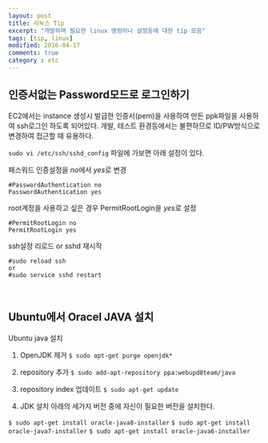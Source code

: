 ```yaml
---
layout: post
title: 리눅스 Tip
excerpt: "개발하며 필요한 linux 명렁어나 설정등에 대한 tip 모음"
tags: [tip, linux]
modified: 2016-04-17
comments: true
category : etc
---
```



인증서없는 Password모드로 로그인하기
------------------

EC2에서는 instance 생성시 발급한 인증서(pem)을 사용하여 만든 ppk파일을 사용하여 ssh로그인 하도록 되어있다.
개발, 테스트 환경등에서는 불편하므로 ID/PW방식으로 변경하여 접근할 때 유용하다.

`sudo vi /etc/ssh/sshd_config` 파일에 가보면 아래 설정이 있다.


패스워드 인증설정을 *no*에서 *yes*로 변경

~~~
#PasswordAuthentication no
PasswordAuthentication yes
~~~

root계정을 사용하고 싶은 경우 PermitRootLogin을 *yes*로 설정

~~~
#PermitRootLogin no
PermitRootLogin yes
~~~

ssh설정 리로드 or sshd 재시작

~~~
#sudo reload ssh
or 
#sudo service sshd restart
~~~


<br/>  

Ubuntu에서 Oracel JAVA 설치
------------------

Ubuntu java 설치

1) OpenJDK 제거
`$ sudo apt-get purge openjdk*`
 
2) repository 추가
`$ sudo add-apt-repository ppa:webupd8team/java`
 
3) repository index 업데이트
`$ sudo apt-get update`
 
4) JDK 설치
아래의 세가지 버전 중에 자신이 필요한 버전을 설치한다.  

`$ sudo apt-get install oracle-java8-installer`
`$ sudo apt-get install oracle-java7-installer`
`$ sudo apt-get install oracle-java6-installer`
